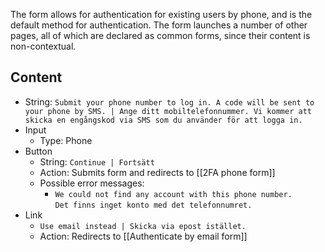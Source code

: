 The form allows for authentication for existing users by phone, and is the default method for authentication. The form launches a number of other pages, all of which are declared as common forms, since their content is non-contextual.

## Content

* String: `Submit your phone number to log in. A code will be sent to your phone by SMS. | Ange ditt mobiltelefonnummer. Vi kommer att skicka en engångskod via SMS som du använder för att logga in.`  
* Input 
  * Type: Phone
* Button
  * String: `Continue | Fortsätt`
  * Action: Submits form and redirects to [[2FA phone form]]
  * Possible error messages:
    * `We could not find any account with this phone number.`  
      `Det finns inget konto med det telefonnumret.`
* Link
  * `Use email instead | Skicka via epost istället.`
  * Action: Redirects to [[Authenticate by email form]]